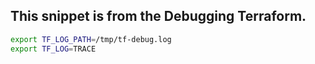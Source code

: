 ## This snippet is from the Debugging Terraform.

```sh
export TF_LOG_PATH=/tmp/tf-debug.log
export TF_LOG=TRACE
```
